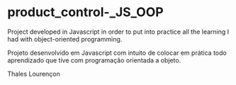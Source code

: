 # product_control-_JS_OOP

Project developed in Javascript in order to put into practice all the learning I had with object-oriented programming.

Projeto desenvolvido em Javascript com intuito de colocar em prática todo aprendizado que tive com programação orientada a objeto.


Thales Lourençon